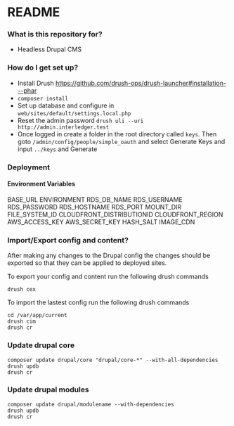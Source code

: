 # README #

### What is this repository for? ###

* Headless Drupal CMS

### How do I get set up? ###

* Install Drush https://github.com/drush-ops/drush-launcher#installation---phar
* `composer install`
* Set up database and configure in
`web/sites/default/settings.local.php`
* Reset the admin password
 `drush uli --uri http://admin.interledger.test`
* Once logged in create a folder in the root directory called `keys`. Then goto `/admin/config/people/simple_oauth` and select Generate Keys and input `../keys` and Generate

### Deployment ###

#### Environment Variables ####
BASE_URL
ENVIRONMENT
RDS_DB_NAME
RDS_USERNAME
RDS_PASSWORD
RDS_HOSTNAME
RDS_PORT
MOUNT_DIR
FILE_SYSTEM_ID
CLOUDFRONT_DISTRIBUTIONID
CLOUDFRONT_REGION
AWS_ACCESS_KEY
AWS_SECRET_KEY
HASH_SALT
IMAGE_CDN

### Import/Export config and content? ###

After making any changes to the Drupal config the changes should be exported so that they can be applied to deployed sites.

To export your config and content run the following drush commands

```
drush cex
```

To import the lastest config run the following drush commands

```
cd /var/app/current
drush cim
drush cr
```

### Update drupal core ###
```
composer update drupal/core "drupal/core-*" --with-all-dependencies
drush updb
drush cr
```

### Update drupal modules ###
```
composer update drupal/modulename --with-dependencies
drush updb
drush cr
```
